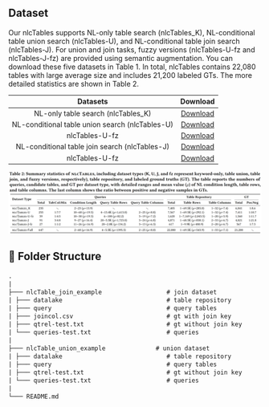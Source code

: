## Dataset 
Our nlcTables supports NL-only table search (nlcTables_K), NL-conditional table union search (nlcTables-U), and NL-conditional table join search (nlcTables-J). For union and join tasks, fuzzy versions (nlcTables-U-fz and nlcTables-J-fz) are provided using
semantic augmentation. You can download these five datasets in Table 1. In total, nlcTables contains 22,080 tables
with large average size and includes 21,200 labeled GTs. The more detailed statistics are shown in Table 2.

|                 Datasets                    | Download |
| :-----------------------------------------: | :-----------------------------------------: | 
|NL-only table search (nlcTables_K)|        [Download](https://drive.google.com/drive/folders/1EsIwoBAHJXmlNoJWO50BSevJDbaj-653?usp=drive_link)     |
|NL-conditional table union search (nlcTables-U)|       [Download](https://drive.google.com/drive/folders/1uvAEzvNl6F_mW_ygv2ciJzY39WWrbg1A?usp=drive_link)       |    
|nlcTables-U-fz|       [Download](https://drive.google.com/drive/folders/1-3cUUYK0NjcfmbzNB6AifmCNJTW1oM7C?usp=drive_link)       |    
|NL-conditional table join search (nlcTables-J)|       [Download](https://drive.google.com/drive/folders/1lfmfYzDii2C4StZjKJhSdPg94dypuvJJ?usp=drive_link)       |  
|nlcTables-U-fz|       [Download](https://drive.google.com/drive/folders/10MLJg4Vu08i8NKFfyLBVbQpc3RX806PR?usp=drive_link)       |     

<div align="center">
    <img src="../images/stats.jpeg" width="1000px">
    <p style="font-size: 20px; font-weight: bold; margin-top: 10px;"> </p>
</div>

## 📧 Folder Structure



```
.     
| 
├─── nlcTable_join_example                  # join dataset                
| ├─── datalake                             # table repository
| ├─── query                                # query tables
| ├─── joincol.csv                          # gt with join key
| ├─── qtrel-test.txt                       # gt without join key
| └─── queries-test.txt                     # queries
| 
├─── nlcTable_union_example              # union dataset               
| ├─── datalake                             # table repository
| ├─── query                                # query tables
| ├─── qtrel-test.txt                       # gt without join key
| └─── queries-test.txt                     # queries
| 
└─── README.md
```

<br>

